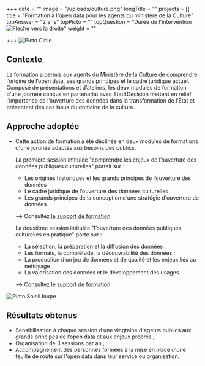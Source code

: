 +++
date = ""
image = "/uploads/culture.png"
longTitle = ""
projects = []
title = "Formation à l'open data pour les agents du ministère de la Culture"
topAnswer = "2 ans"
topPicto = ""
topQuestion = "Durée de l'intervention ![Fleche vers la droite](/images/white-dotted-arrow.svg)"
weight = ""

+++
![Picto Cible](/images/target.svg)

## Contexte

La formation a permis aux agents du Ministère de la Culture de comprendre l’origine de l’open data, ses grands principes et le cadre juridique actuel. Composé de présentations et d’ateliers, les deux modules de formation d'une journée conçus en partenariat avec Stat4Decision mettent en relief l’importance de l’ouverture des données dans la transformation de l’État et présentent des cas issus du domaine de la culture.

## Approche adoptée

* Cette action de formation a été déclinée en deux modules de formations d'une jorunée adaptés aux besoins des publics.

  La première session intitulée "comprendre les enjeux de l’ouverture des données publiques culturelles" portait sur :
  * Les origines historiques et les grands principes de l’ouverture des données
  * Le cadre juridique de l’ouverture des données culturelles
  * Les grands principes de la conception d’une stratégie d'ouverture de données.

  \--> Consultez [le support de formation](https://datactivist.coop/ministere-culture/jour1.html#1)

  La deuxième session intitulée "l’ouverture des données publiques culturelles en pratique" porte sur :
  * La sélection, la préparation et la diffusion des données ;
  * Les formats, la complétude, la découvrabilité des données ;
  * La production d’un jeu de données et de qualité et les enjeux liés au nettoyage
  * La valorisation des données et le développement des usages.

  \--> Consultez [le support de formation](https://datactivist.coop/ministere-culture/jour2.html#1)

![Picto Soleil loupe](/images/search-sun.svg)

## Résultats obtenus

* Sensibilisation à chaque session d’une vingtaine d'agents publics aux grands principes de l’open data et aux enjeux propres ;
* Organisation de 3 sessions par an ;
* Accompagnement des personnes formées à la mise en place d'une feuille de route sur l'open data dans leur service ou organisation.